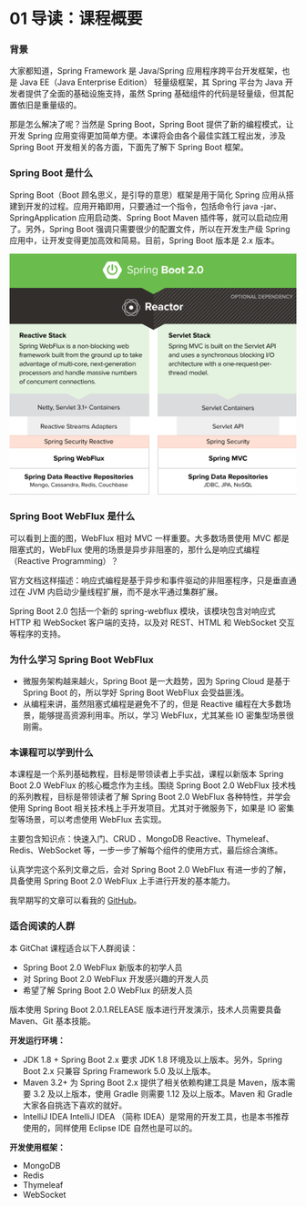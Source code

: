 # 01 导读：课程概要

### 背景

大家都知道，Spring Framework 是 Java/Spring 应用程序跨平台开发框架，也是 Java EE（Java Enterprise Edition） 轻量级框架，其 Spring 平台为 Java 开发者提供了全面的基础设施支持，虽然 Spring 基础组件的代码是轻量级，但其配置依旧是重量级的。

那是怎么解决了呢？当然是 Spring Boot，Spring Boot 提供了新的编程模式，让开发 Spring 应用变得更加简单方便。本课将会由各个最佳实践工程出发，涉及 Spring Boot 开发相关的各方面，下面先了解下 Spring Boot 框架。

### Spring Boot 是什么

Spring Boot（Boot 顾名思义，是引导的意思）框架是用于简化 Spring 应用从搭建到开发的过程。应用开箱即用，只要通过一个指令，包括命令行 java -jar、SpringApplication 应用启动类、Spring Boot Maven 插件等，就可以启动应用了。另外，Spring Boot 强调只需要很少的配置文件，所以在开发生产级 Spring 应用中，让开发变得更加高效和简易。目前，Spring Boot 版本是 2.x 版本。

![img](assets/87db53c0-b936-11e7-b969-cb3cfaf54002)

### Spring Boot WebFlux 是什么

可以看到上面的图，WebFlux 相对 MVC 一样重要。大多数场景使用 MVC 都是阻塞式的，WebFlux 使用的场景是异步非阻塞的，那什么是响应式编程（Reactive Programming）？

官方文档这样描述：响应式编程是基于异步和事件驱动的非阻塞程序，只是垂直通过在 JVM 内启动少量线程扩展，而不是水平通过集群扩展。

Spring Boot 2.0 包括一个新的 spring-webflux 模块，该模块包含对响应式 HTTP 和 WebSocket 客户端的支持，以及对 REST、HTML 和 WebSocket 交互等程序的支持。

### 为什么学习 Spring Boot WebFlux

- 微服务架构越来越火，Spring Boot 是一大趋势，因为 Spring Cloud 是基于 Spring Boot 的，所以学好 Spring Boot WebFlux 会受益匪浅。
- 从编程来讲，虽然阻塞式编程是避免不了的，但是 Reactive 编程在大多数场景，能够提高资源利用率。所以，学习 WebFlux，尤其某些 IO 密集型场景很刚需。

### 本课程可以学到什么

本课程是一个系列基础教程，目标是带领读者上手实战，课程以新版本 Spring Boot 2.0 WebFlux 的核心概念作为主线。围绕 Spring Boot 2.0 WebFlux 技术栈的系列教程，目标是带领读者了解 Spring Boot 2.0 WebFlux 各种特性，并学会使用 Spring Boot 相关技术栈上手开发项目。尤其对于微服务下，如果是 IO 密集型等场景，可以考虑使用 WebFlux 去实现。

主要包含知识点：快速入门、CRUD 、MongoDB Reactive、Thymeleaf、Redis、WebSocket 等，一步一步了解每个组件的使用方式，最后综合演练。

认真学完这个系列文章之后，会对 Spring Boot 2.0 WebFlux 有进一步的了解，具备使用 Spring Boot 2.0 WebFlux 上手进行开发的基本能力。

我早期写的文章可以看我的 [GitHub](https://github.com/JeffLi1993)。

### 适合阅读的人群

本 GitChat 课程适合以下人群阅读：

- Spring Boot 2.0 WebFlux 新版本的初学人员
- 对 Spring Boot 2.0 WebFlux 开发感兴趣的开发人员
- 希望了解 Spring Boot 2.0 WebFlux 的研发人员

版本使用 Spring Boot 2.0.1.RELEASE 版本进行开发演示，技术人员需要具备 Maven、Git 基本技能。

**开发运行环境：**

- JDK 1.8 + Spring Boot 2.x 要求 JDK 1.8 环境及以上版本。另外，Spring Boot 2.x 只兼容 Spring Framework 5.0 及以上版本。
- Maven 3.2+ 为 Spring Boot 2.x 提供了相关依赖构建工具是 Maven，版本需要 3.2 及以上版本，使用 Gradle 则需要 1.12 及以上版本。Maven 和 Gradle 大家各自挑选下喜欢的就好。
- IntelliJ IDEA IntelliJ IDEA （简称 IDEA）是常用的开发工具，也是本书推荐使用的，同样使用 Eclipse IDE 自然也是可以的。

**开发使用框架：**

- MongoDB
- Redis
- Thymeleaf
- WebSocket

